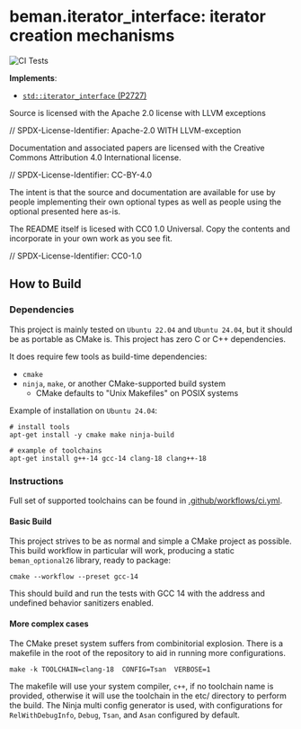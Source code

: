 # beman.iterator\_interface: iterator creation mechanisms

<!--
SPDX-License-Identifier: 2.0 license with LLVM exceptions
-->

![CI Tests](https://github.com/beman-project/iterator_interface/actions/workflows/ci.yml/badge.svg)

**Implements**:
* [`std::iterator_interface` (P2727)](https://wg21.link/P2727)


Source is licensed with the Apache 2.0 license with LLVM exceptions

// SPDX-License-Identifier: Apache-2.0 WITH LLVM-exception

Documentation and associated papers are licensed with the Creative Commons Attribution 4.0 International license.

// SPDX-License-Identifier: CC-BY-4.0

The intent is that the source and documentation are available for use by people implementing their own optional types as well as people using the optional presented here as-is.

The README itself is licesed with CC0 1.0 Universal. Copy the contents and incorporate in your own work as you see fit.

// SPDX-License-Identifier: CC0-1.0

## How to Build

### Dependencies

This project is mainly tested on `Ubuntu 22.04` and `Ubuntu 24.04`, but it should be as portable as CMake is. This project has zero C or C++ dependencies.

It does require few tools as build-time dependencies:

- `cmake`
- `ninja`, `make`, or another CMake-supported build system
  - CMake defaults to "Unix Makefiles" on POSIX systems

Example of installation on `Ubuntu 24.04`:
```shell
# install tools
apt-get install -y cmake make ninja-build

# example of toolchains
apt-get install g++-14 gcc-14 clang-18 clang++-18
```

### Instructions

Full set of supported toolchains can be found in [.github/workflows/ci.yml](#.github/workflows/ci.yml).

#### Basic Build

This project strives to be as normal and simple a CMake project as possible. This build workflow in particular will work, producing a static `beman_optional26` library, ready to package:

```shell
cmake --workflow --preset gcc-14
```

This should build and run the tests with GCC 14 with the address and undefined behavior sanitizers enabled.

#### More complex cases

The CMake preset system suffers from combinitorial explosion. There is a makefile in the root of the repository to aid in running more configurations.

```shell
make -k TOOLCHAIN=clang-18  CONFIG=Tsan  VERBOSE=1
```

The makefile will use your system compiler, `c++`, if no toolchain name is provided, otherwise it will use the toolchain in the etc/ directory to perform the build. The Ninja multi config generator is used, with configurations for `RelWithDebugInfo`, `Debug`, `Tsan`, and `Asan` configured by default.
